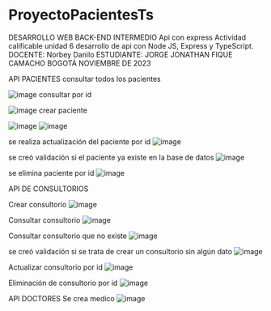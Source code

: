 # ProyectoPacientesTs
DESARROLLO WEB BACK-END INTERMEDIO 
Api con express 
Actividad calificable unidad 6
desarrollo de api con Node JS, Express y TypeScript. 
DOCENTE:
Norbey Danilo
ESTUDIANTE:
JORGE JONATHAN FIQUE CAMACHO
BOGOTÁ
NOVIEMBRE DE 2023

API PACIENTES
consultar todos los pacientes 

![image](https://github.com/jjfique/ProyectoPacientesTs/assets/31571516/5aa7a0eb-5093-4e16-a76e-07de58654004)
consultar por id 

![image](https://github.com/jjfique/ProyectoPacientesTs/assets/31571516/6c1c8fc9-271e-461c-9c3d-aa1b7555b1c6)
crear paciente   

![image](https://github.com/jjfique/ProyectoPacientesTs/assets/31571516/a2a1ab0d-2cc3-4414-a423-d6b07fc3a909)
![image](https://github.com/jjfique/ProyectoPacientesTs/assets/31571516/46b20c94-57f4-4a99-bcca-10f7a5c99953)

se realiza actualización del paciente por id 
![image](https://github.com/jjfique/ProyectoPacientesTs/assets/31571516/dfbd325d-eb00-43c9-b6a5-e4bf3ec8cb4b)

se creó validación si el paciente ya existe en la base de datos 
![image](https://github.com/jjfique/ProyectoPacientesTs/assets/31571516/80a07640-14f9-4fa1-b9a9-00c610174aca)

se elimina paciente por id 
![image](https://github.com/jjfique/ProyectoPacientesTs/assets/31571516/e83e9bc2-ce94-47b7-8f2e-3d8d70b379ad)

API DE CONSULTORIOS 

Crear consultorio 
 ![image](https://github.com/jjfique/ProyectoPacientesTs/assets/31571516/eab9df8b-cafb-4d64-8f55-7eecc1c64ded)
 
Consultar consultorio
 ![image](https://github.com/jjfique/ProyectoPacientesTs/assets/31571516/dc61f228-3e3a-4013-9ab5-3b5ec8726770)

Consultar  consultorio que no existe 
![image](https://github.com/jjfique/ProyectoPacientesTs/assets/31571516/3f490da2-cef5-407e-a1f3-3d6e39714607)

se creó validación si se trata de crear un consultorio sin algún dato 
  ![image](https://github.com/jjfique/ProyectoPacientesTs/assets/31571516/7067850f-8445-4084-a0a3-9505c992a992)

Actualizar consultorio por id 
![image](https://github.com/jjfique/ProyectoPacientesTs/assets/31571516/d4cc93c7-bffd-4169-ab68-e2afff7f8425)

Eliminación de consultorio por id 
 ![image](https://github.com/jjfique/ProyectoPacientesTs/assets/31571516/8400e2ac-296e-4a69-9893-49cb0529b756)

API DOCTORES 
Se crea medico 
 ![image](https://github.com/jjfique/ProyectoPacientesTs/assets/31571516/8f7970a5-3ded-43ef-9508-402f1703ccd2)




